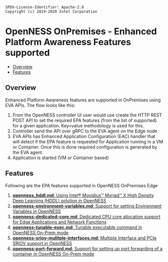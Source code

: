 ```text
SPDX-License-Identifier: Apache-2.0
Copyright (c) 2019-2020 Intel Corporation
```
<!-- omit in toc -->
# OpenNESS OnPremises - Enhanced Platform Awareness Features supported
- [Overview](#overview)
- [Features](#features)

## Overview
Enhanced Platform Awareness features are supported in OnPremises using EVA APIs. The flow looks like this:
1. From the OpenNESS controller UI user would use create the HTTP REST POST API to set the required EPA features (from the list of supported) for a given application. Key=value methodology is used for this.
2. Controller send the API over gRPC to the EVA agent on the Edge node
3. EVA APIs has Enhanced Application Configuration (EAC) handler that will detect if the EPA feature is requested for Application running in a VM or Container. Once this is done required configuration is generated by the EVA agent.
4. Application is started (VM or Container based)

## Features
Following are the EPA features supported in OpenNESS OnPremises Edge
1. [<b>openness_hddl.md</b>: Using Intel® Movidius™ Myriad™ X High Density Deep Learning (HDDL) solution in OpenNESS](https://github.com/open-ness/native-on-prem/blob/master/specs/doc/enhanced-platform-awareness/openness_hddl.md)
2. [<b>openness-environment-variables.md</b>: Support for setting Environment Variables in OpenNESS](https://github.com/open-ness/native-on-prem/blob/master/specs/doc/enhanced-platform-awareness/openness-environment-variables.md)
3. [<b>openness-dedicated-core.md</b>: Dedicated CPU core allocation support for Edge Applications and Network Functions](https://github.com/open-ness/native-on-prem/blob/master/specs/doc/enhanced-platform-awareness/openness-dedicated-core.md)
4. [<b>openness-tunable-exec.md</b>: Tunable executable command in OpenNESS On-Prem mode](https://github.com/open-ness/native-on-prem/blob/master/specs/doc/enhanced-platform-awareness/openness-tunable-exec.md)
5. [<b>openness-sriov-mulitple-interfaces.md</b>: Multiple Interface and PCIe SRIOV support in OpenNESS](https://github.com/open-ness/native-on-prem/blob/master/specs/doc/enhanced-platform-awareness/openness-sriov-multiple-interfaces.md)
6. [<b>openness-port-forward.md</b>: Support for setting up port forwarding of a container in OpenNESS On-Prem mode](https://github.com/open-ness/native-on-prem/blob/master/specs/doc/enhanced-platform-awareness/openness-port-forward.md)
